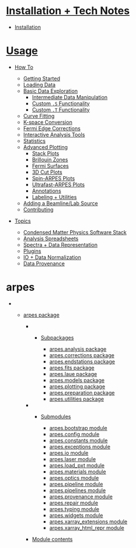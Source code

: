<!-- docs/_sidebar.md -->

# [Installation + Tech Notes](/)

  - [Installation](/)

# [Usage](/how-to)

  - [How To](/how-to)
    
      - [Getting Started](/getting-started)
      - [Loading Data](/loading-data)
      - [Basic Data Exploration](/basic-data-exploration)
          - [Intermediate Data Manipulation](/data-manipulation)
          - [Custom `.S` Functionality](/dot-S-functionality)
          - [Custom `.T` Functionality](/dot-T-functionality)
      - [Curve Fitting](/curve-fitting)
      - [K-space Conversion](/k-space-conversion)
      - [Fermi Edge Corrections](/fermi-edge-corrections)
      - [Interactive Analysis Tools](/interactive)
      - [Statistics](/statistics)
      - [Advanced Plotting](/advanced-plotting)
          - [Stack Plots](/stack-plots)
          - [Brillouin Zones](/brillouin-zones)
          - [Fermi Surfaces](/fermi-surfaces)
          - [3D Cut Plots](/3d-cut-plots)
          - [Spin-ARPES Plots](/spin-arpes)
          - [Ultrafast-ARPES Plots](/tr-arpes)
          - [Annotations](/annotations)
          - [Labeling + Utilities](/plotting-utilities)
      - [Adding a Beamline/Lab Source](/writing-plugins)
      - [Contributing](/contributing)

  - [Topics](/how-to)
    
      - [Condensed Matter Physics Software Stack](/cmp-stack)
      - [Analysis Spreadsheets](/spreadsheets)
      - [Spectra + Data Representation](/spectra)
      - [Plugins](/writing-plugins)
      - [IO + Data Normalization](/topic-io)
      - [Data Provenance](/data-provenance)

# arpes

  -   - [arpes package](arpes)
        
          -   - [Subpackages](arpes#subpackages)
                
                  - [arpes.analysis package](arpes.analysis)
                  - [arpes.corrections package](arpes.corrections)
                  - [arpes.endstations package](arpes.endstations)
                  - [arpes.fits package](arpes.fits)
                  - [arpes.laue package](arpes.laue)
                  - [arpes.models package](arpes.models)
                  - [arpes.plotting package](arpes.plotting)
                  - [arpes.preparation package](arpes.preparation)
                  - [arpes.utilities package](arpes.utilities)
        
          -   - [Submodules](arpes#submodules)
                
                  - [arpes.bootstrap module](arpes.bootstrap)
                  - [arpes.config module](arpes.config)
                  - [arpes.constants module](arpes.constants)
                  - [arpes.exceptions module](arpes.exceptions)
                  - [arpes.io module](arpes.io)
                  - [arpes.laser module](arpes.laser)
                  - [arpes.load\_pxt module](arpes.load_pxt)
                  - [arpes.materials module](arpes.materials)
                  - [arpes.optics module](arpes.optics)
                  - [arpes.pipeline module](arpes.pipeline)
                  - [arpes.pipelines module](arpes.pipelines)
                  - [arpes.provenance module](arpes.provenance)
                  - [arpes.repair module](arpes.repair)
                  - [arpes.typing module](arpes.typing)
                  - [arpes.widgets module](arpes.widgets)
                  - [arpes.xarray\_extensions
                    module](arpes.xarray_extensions)
                  - [arpes.xarray\_html\_repr
                    module](arpes.xarray_html_repr)
        
          - [Module contents](arpes#module-arpes)
